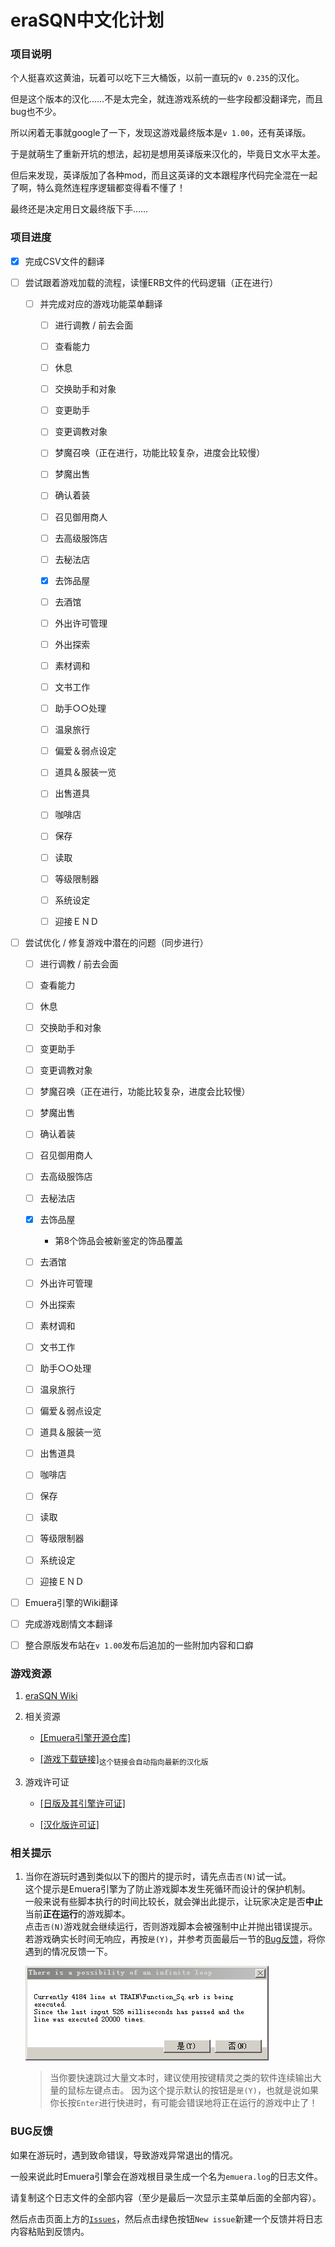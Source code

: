 ﻿# eraSQN中文化计划

### 项目说明

个人挺喜欢这黄油，玩着可以吃下三大桶饭，以前一直玩的`v 0.235`的汉化。

但是这个版本的汉化……不是太完全，就连游戏系统的一些字段都没翻译完，而且bug也不少。

所以闲着无事就google了一下，发现这游戏最终版本是`v 1.00`，还有英译版。

于是就萌生了重新开坑的想法，起初是想用英译版来汉化的，毕竟日文水平太差。

但后来发现，英译版加了各种mod，而且这英译的文本跟程序代码完全混在一起了啊，特么竟然连程序逻辑都变得看不懂了！

最终还是决定用日文最终版下手……

### 项目进度

- [x] 完成CSV文件的翻译

- [ ] 尝试跟着游戏加载的流程，读懂ERB文件的代码逻辑（正在进行）

	- [ ] 并完成对应的游戏功能菜单翻译

		- [ ] 进行调教 / 前去会面

		- [ ] 查看能力

		- [ ] 休息

		- [ ] 交换助手和对象

		- [ ] 变更助手

		- [ ] 变更调教对象

		- [ ] 梦魔召唤（正在进行，功能比较复杂，进度会比较慢）

		- [ ] 梦魔出售

		- [ ] 确认着装

		- [ ] 召见御用商人

		- [ ] 去高级服饰店

		- [ ]  去秘法店

		- [x] 去饰品屋

		- [ ] 去酒馆

		- [ ] 外出许可管理

		- [ ] 外出探索

		- [ ] 素材调和

		- [ ] 文书工作

		- [ ] 助手○○处理

		- [ ] 温泉旅行

		- [ ] 偏爱＆弱点设定

		- [ ] 道具＆服装一览

		- [ ] 出售道具

		- [ ] 咖啡店

		- [ ] 保存

		- [ ] 读取

		- [ ] 等级限制器

		- [ ] 系统设定

		- [ ] 迎接ＥＮＤ

- [ ] 尝试优化 / 修复游戏中潜在的问题（同步进行）

	- [ ] 进行调教 / 前去会面

	- [ ] 查看能力

	- [ ] 休息

	- [ ] 交换助手和对象

	- [ ] 变更助手

	- [ ] 变更调教对象

	- [ ] 梦魔召唤（正在进行，功能比较复杂，进度会比较慢）

	- [ ] 梦魔出售

	- [ ] 确认着装

	- [ ] 召见御用商人

	- [ ] 去高级服饰店

	- [ ]  去秘法店

	- [x] 去饰品屋

		+ 第8个饰品会被新鉴定的饰品覆盖

	- [ ] 去酒馆

	- [ ] 外出许可管理

	- [ ] 外出探索

	- [ ] 素材调和

	- [ ] 文书工作

	- [ ] 助手○○处理

	- [ ] 温泉旅行

	- [ ] 偏爱＆弱点设定

	- [ ] 道具＆服装一览

	- [ ] 出售道具

	- [ ] 咖啡店

	- [ ] 保存

	- [ ] 读取

	- [ ] 等级限制器

	- [ ] 系统设定

	- [ ] 迎接ＥＮＤ

- [ ] Emuera引擎的Wiki翻译

- [ ] 完成游戏剧情文本翻译

- [ ] 整合原版发布站在`v 1.00`发布后追加的一些附加内容和口癖

### 游戏资源

1. [eraSQN Wiki](/Wiki)

2. 相关资源

    + [\[Emuera引擎开源仓库\]](https://osdn.net/projects/emuera/)

    + [\[游戏下载链接\]](https://github.com/chinanoahli/eraSQN-to-chs/archive/master.zip)<sub>这个链接会自动指向最新的汉化版</sub>

3. 游戏许可证

    + [\[日版及其引擎许可证\]](/Original_Edition_External_Info/License%40Emuera.txt)

    + [\[汉化版许可证\]](/LICENSE)

### 相关提示

1. 当你在游玩时遇到类似以下的图片的提示时，请先点击`否(N)`试一试。<br/>这个提示是Emuera引擎为了防止游戏脚本发生死循环而设计的保护机制。<br/>一般来说有些脚本执行的时间比较长，就会弹出此提示，让玩家决定是否**中止**当前**正在运行**的游戏脚本。<br/>点击`否(N)`游戏就会继续运行，否则游戏脚本会被强制中止并抛出错误提示。<br/>若游戏确实长时间无响应，再按`是(Y)`，并参考页面最后一节的[Bug反馈](#bug反馈)，将你遇到的情况反馈一下。

	![infinite_loop_en](/Wiki/Resources/infinite_loop_en.png)

	> 当你要快速跳过大量文本时，建议使用按键精灵之类的软件连续输出大量的鼠标左键点击。
	> 因为这个提示默认的按钮是`是(Y)`，也就是说如果你长按`Enter`进行快进时，有可能会错误地将正在运行的游戏中止了！

### BUG反馈

如果在游玩时，遇到致命错误，导致游戏异常退出的情况。

一般来说此时Emuera引擎会在游戏根目录生成一个名为`emuera.log`的日志文件。

请复制这个日志文件的全部内容（至少是最后一次显示主菜单后面的全部内容）。

然后点击页面上方的[`Issues`](https://github.com/chinanoahli/eraSQN-to-chs/issues)，然后点击绿色按钮`New issue`新建一个反馈并将日志内容粘贴到反馈内。
